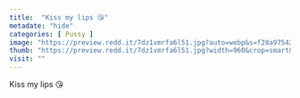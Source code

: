 ```yaml
---
title:  "Kiss my lips 😘"
metadate: "hide"
categories: [ Pussy ]
image: "https://preview.redd.it/7dz1vmrfa6l51.jpg?auto=webp&s=f28a97542ad7491c520cae08f6200077bf9946c9"
thumb: "https://preview.redd.it/7dz1vmrfa6l51.jpg?width=960&crop=smart&auto=webp&s=7123d94a045190eb4417c6852e6ddc10cf7d4237"
visit: ""
---
```

Kiss my lips 😘
